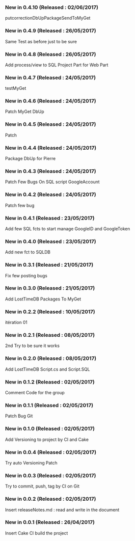 ### New in 0.4.10 (Released : 02/06/2017)
 
putcorrectionDbUpPackageSendToMyGet
 
### New in 0.4.9 (Released : 26/05/2017)
 
Same Test as before just to be sure
 
### New in 0.4.8 (Released : 26/05/2017)
 
Add process/view to SQL Project Part for Web Part
 
### New in 0.4.7 (Released : 24/05/2017)
 
testMyGet
 
### New in 0.4.6 (Released : 24/05/2017)
 
Patch MyGet DbUp
 
### New in 0.4.5 (Released : 24/05/2017)
 
Patch
 
### New in 0.4.4 (Released : 24/05/2017)
 
Package DbUp for Pierre
 
### New in 0.4.3 (Released : 24/05/2017)
 
Patch Few Bugs On SQL script GoogleAccount
 
### New in 0.4.2 (Released : 24/05/2017)
 
Patch few bug
 
### New in 0.4.1 (Released : 23/05/2017)
 
Add few SQL fcts to start manage GoogleID and GoogleToken
 
### New in 0.4.0 (Released : 23/05/2017)
 
Add new fct to SQLDB
 
### New in 0.3.1 (Released : 21/05/2017)
 
Fix few posting bugs
 
### New in 0.3.0 (Released : 21/05/2017)
 
Add LostTimeDB Packages To MyGet
 
### New in 0.2.2 (Released : 10/05/2017)
 
itération 01
 
### New in 0.2.1 (Released : 08/05/2017)
 
2nd Try to be sure it works
 
### New in 0.2.0 (Released : 08/05/2017)
 
Add LostTimeDB Script.cs and Script.SQL
 
### New in 0.1.2 (Released : 02/05/2017)
 
Comment Code for the group
 
### New in 0.1.1 (Released : 02/05/2017)
 
Patch Bug Git
 
### New in 0.1.0 (Released : 02/05/2017)
 
Add Versioning to project by CI and Cake
 
### New in 0.0.4 (Released : 02/05/2017)
 
Try auto Versioning Patch
 
### New in 0.0.3 (Released : 02/05/2017)
 
Try to commit, push, tag by CI on Git
 
### New in 0.0.2 (Released : 02/05/2017)
 
Insert releaseNotes.md : read and write in the document
 
### New in 0.0.1 (Released : 26/04/2017)

Insert Cake CI build the project

